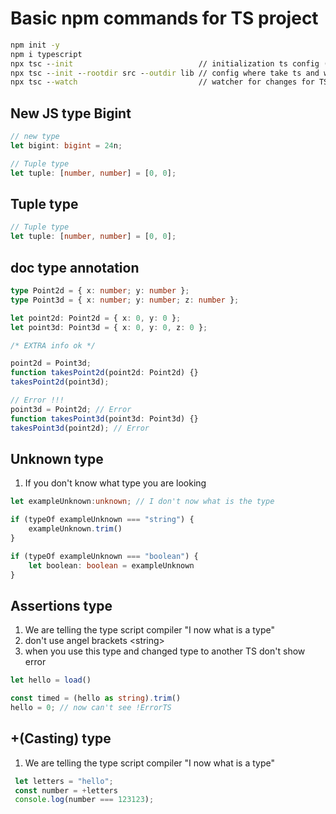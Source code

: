 # Basic npm commands for TS project

```cmd
npm init -y
npm i typescript
npx tsc --init                            // initialization ts config (tsconfig.json)
npx tsc --init --rootdir src --outdir lib // config where take ts and where put js
npx tsc --watch                           // watcher for changes for TS project
```

## New JS type Bigint

```typescript
// new type
let bigint: bigint = 24n;

// Tuple type
let tuple: [number, number] = [0, 0];
```

## Tuple type

```typescript
// Tuple type
let tuple: [number, number] = [0, 0];
```

## doc type annotation

```typescript
type Point2d = { x: number; y: number };
type Point3d = { x: number; y: number; z: number };

let point2d: Point2d = { x: 0, y: 0 };
let point3d: Point3d = { x: 0, y: 0, z: 0 };

/* EXTRA info ok */

point2d = Point3d;
function takesPoint2d(point2d: Point2d) {}
takesPoint2d(point3d);

// Error !!!
point3d = Point2d; // Error
function takesPoint3d(point3d: Point3d) {}
takesPoint3d(point2d); // Error
```

## Unknown type

1. If you don't know what type you are looking

```typescript
let exampleUnknown:unknown; // I don't now what is the type

if (typeOf exampleUnknown === "string") {
    exampleUnknown.trim()
}

if (typeOf exampleUnknown === "boolean") {
    let boolean: boolean = exampleUnknown
}
```

## Assertions type

1. We are telling the type script compiler "I now what is a type"
2. don't use angel brackets  &lt;string&gt;
3. when you use this type and changed type to another TS don't show error

```typescript
let hello = load()

const timed = (hello as string).trim()
hello = 0; // now can't see !ErrorTS
```

## +(Casting) type

1. We are telling the type script compiler "I now what is a type"

```typescript
 let letters = "hello";
 const number = +letters
 console.log(number === 123123);
```
